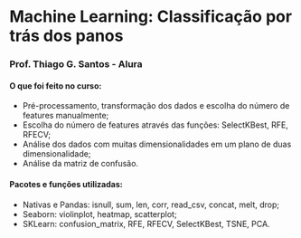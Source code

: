 # Machine Learning: Classificação por trás dos panos
### Prof. Thiago G. Santos - Alura

#### O que foi feito no curso:
- Pré-processamento, transformação dos dados e escolha do número de features manualmente; <br>
- Escolha do número de features através das funções: SelectKBest, RFE, RFECV; <br>
- Análise dos dados com muitas dimensionalidades em um plano de duas dimensionalidade; <br>
- Análise da matriz de confusão.

#### Pacotes e funções utilizadas:
- Nativas e Pandas: isnull, sum, len, corr, read_csv, concat, melt, drop; <br>
- Seaborn: violinplot, heatmap, scatterplot;<br>
- SKLearn: confusion_matrix, RFE, RFECV, SelectKBest, TSNE, PCA.
